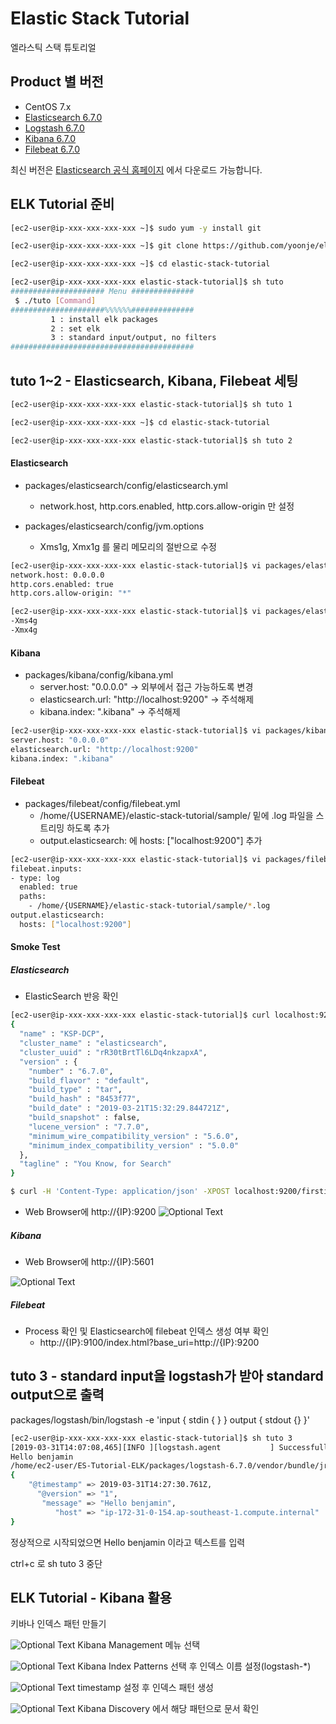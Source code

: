 # Elastic Stack Tutorial
엘라스틱 스택 튜토리얼

## Product 별 버전
* CentOS 7.x
* [Elasticsearch 6.7.0](https://artifacts.elastic.co/downloads/elasticsearch/elasticsearch-6.7.0.tar.gz)
* [Logstash 6.7.0](https://artifacts.elastic.co/downloads/logstash/logstash-6.7.0.tar.gz)
* [Kibana 6.7.0](https://artifacts.elastic.co/downloads/kibana/kibana-6.7.0-x86_64.tar.gz)
* [Filebeat 6.7.0](https://artifacts.elastic.co/downloads/beats/filebeat/filebeat-6.7.0-x86_64.tar.gz)

최신 버전은 [Elasticsearch 공식 홈페이지](https://www.elastic.co/downloads) 에서 다운로드 가능합니다.

## ELK Tutorial 준비
```bash
[ec2-user@ip-xxx-xxx-xxx-xxx ~]$ sudo yum -y install git

[ec2-user@ip-xxx-xxx-xxx-xxx ~]$ git clone https://github.com/yoonje/elastic-stack-tutorial.git

[ec2-user@ip-xxx-xxx-xxx-xxx ~]$ cd elastic-stack-tutorial

[ec2-user@ip-xxx-xxx-xxx-xxx elastic-stack-tutorial]$ sh tuto
##################### Menu ##############
 $ ./tuto [Command]
#####################%%%%%%##############
         1 : install elk packages
         2 : set elk
         3 : standard input/output, no filters
#########################################
```

## tuto 1~2 - Elasticsearch, Kibana, Filebeat 세팅

```bash
[ec2-user@ip-xxx-xxx-xxx-xxx elastic-stack-tutorial]$ sh tuto 1

[ec2-user@ip-xxx-xxx-xxx-xxx ~]$ cd elastic-stack-tutorial

[ec2-user@ip-xxx-xxx-xxx-xxx elastic-stack-tutorial]$ sh tuto 2
```

#### Elasticsearch
* packages/elasticsearch/config/elasticsearch.yml
  - network.host, http.cors.enabled, http.cors.allow-origin 만 설정

* packages/elasticsearch/config/jvm.options
  - Xms1g, Xmx1g 를 물리 메모리의 절반으로 수정

```bash
[ec2-user@ip-xxx-xxx-xxx-xxx elastic-stack-tutorial]$ vi packages/elasticsearch/config/elasticsearch.yml
network.host: 0.0.0.0
http.cors.enabled: true
http.cors.allow-origin: "*"

[ec2-user@ip-xxx-xxx-xxx-xxx elastic-stack-tutorial]$ vi packages/elasticsearch/config/jvm.options
-Xms4g
-Xmx4g
```

#### Kibana
* packages/kibana/config/kibana.yml
  - server.host: "0.0.0.0" -> 외부에서 접근 가능하도록 변경
  - elasticsearch.url: "http://localhost:9200" -> 주석해제
  - kibana.index: ".kibana" -> 주석해제

```bash
[ec2-user@ip-xxx-xxx-xxx-xxx elastic-stack-tutorial]$ vi packages/kibana/config/kibana.yml
server.host: "0.0.0.0"
elasticsearch.url: "http://localhost:9200"
kibana.index: ".kibana"
```

#### Filebeat
* packages/filebeat/config/filebeat.yml
  - /home/{USERNAME}/elastic-stack-tutorial/sample/ 밑에 .log 파일을 스트리밍 하도록 추가
  - output.elasticsearch: 에 hosts: ["localhost:9200"] 추가

```bash
[ec2-user@ip-xxx-xxx-xxx-xxx elastic-stack-tutorial]$ vi packages/filebeat/config/filebeat.yml
filebeat.inputs:
- type: log
  enabled: true
  paths:
    - /home/{USERNAME}/elastic-stack-tutorial/sample/*.log
output.elasticsearch:
  hosts: ["localhost:9200"]
```

#### Smoke Test

##### Elasticsearch
* ElasticSearch 반응 확인
```bash
[ec2-user@ip-xxx-xxx-xxx-xxx elastic-stack-tutorial]$ curl localhost:9200
{
  "name" : "KSP-DCP",
  "cluster_name" : "elasticsearch",
  "cluster_uuid" : "rR30tBrtTl6LDq4nkzapxA",
  "version" : {
    "number" : "6.7.0",
    "build_flavor" : "default",
    "build_type" : "tar",
    "build_hash" : "8453f77",
    "build_date" : "2019-03-21T15:32:29.844721Z",
    "build_snapshot" : false,
    "lucene_version" : "7.7.0",
    "minimum_wire_compatibility_version" : "5.6.0",
    "minimum_index_compatibility_version" : "5.0.0"
  },
  "tagline" : "You Know, for Search"
}

$ curl -H 'Content-Type: application/json' -XPOST localhost:9200/firstindex/_doc -d '{ "mykey": "myvalue" }'
```

* Web Browser에 http://{IP}:9200
![Optional Text](image/es-head1.png)

##### Kibana
* Web Browser에 http://{IP}:5601

![Optional Text](image/kibana.png)

##### Filebeat
* Process 확인 및 Elasticsearch에 filebeat 인덱스 생성 여부 확인
  - http://{IP}:9100/index.html?base_uri=http://{IP}:9200


## tuto 3 - standard input을 logstash가 받아 standard output으로 출력
packages/logstash/bin/logstash -e 'input { stdin { } } output { stdout {} }'

```bash
[ec2-user@ip-xxx-xxx-xxx-xxx elastic-stack-tutorial]$ sh tuto 3
[2019-03-31T14:07:08,465][INFO ][logstash.agent           ] Successfully started Logstash API endpoint {:port=>9600}
Hello benjamin
/home/ec2-user/ES-Tutorial-ELK/packages/logstash-6.7.0/vendor/bundle/jruby/2.5.0/gems/awesome_print-1.7.0/lib/awesome_print/formatters/base_formatter.rb:31: warning: constant ::Fixnum is deprecated
{
    "@timestamp" => 2019-03-31T14:27:30.761Z,
      "@version" => "1",
       "message" => "Hello benjamin",
          "host" => "ip-172-31-0-154.ap-southeast-1.compute.internal"
}
```
정상적으로 시작되었으면 Hello benjamin 이라고 텍스트를 입력

ctrl+c 로 sh tuto 3 중단

## ELK Tutorial - Kibana 활용
키바나 인덱스 패턴 만들기

![Optional Text](image/kibana1.png)
Kibana Management 메뉴 선택

![Optional Text](image/kibana2.png)
Kibana Index Patterns 선택 후 인덱스 이름 설정(logstash-\*)

![Optional Text](image/kibana3.png)
timestamp 설정 후 인덱스 패턴 생성

![Optional Text](image/kibana4.png)
Kibana Discovery 에서 해당 패턴으로 문서 확인
